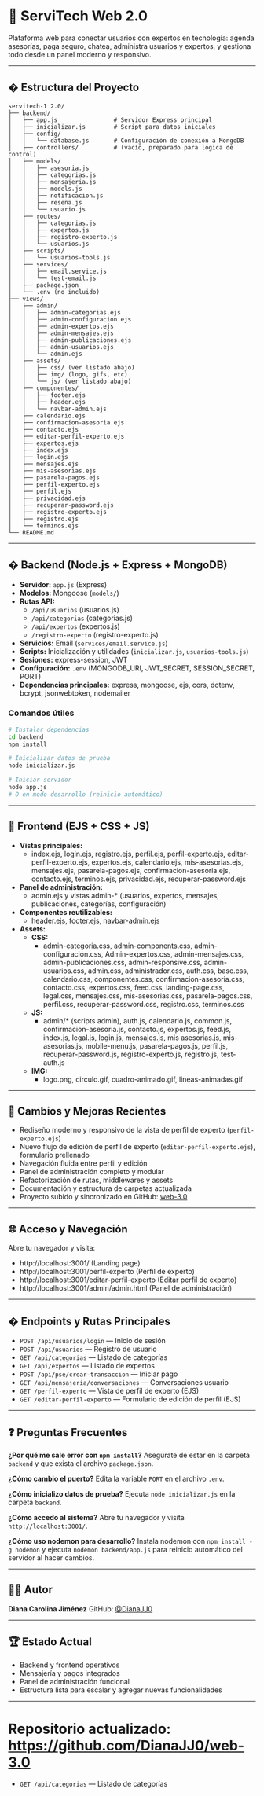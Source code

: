 # 🚀 ServiTech Web 2.0

Plataforma web para conectar usuarios con expertos en tecnología: agenda asesorías, paga seguro, chatea, administra usuarios y expertos, y gestiona todo desde un panel moderno y responsivo.

---

## � Estructura del Proyecto

```
servitech-1 2.0/
├── backend/
│   ├── app.js                # Servidor Express principal
│   ├── inicializar.js        # Script para datos iniciales
│   ├── config/
│   │   └── database.js       # Configuración de conexión a MongoDB
│   ├── controllers/          # (vacío, preparado para lógica de control)
│   ├── models/
│   │   ├── asesoria.js
│   │   ├── categorias.js
│   │   ├── mensajeria.js
│   │   ├── models.js
│   │   ├── notificacion.js
│   │   ├── reseña.js
│   │   └── usuario.js
│   ├── routes/
│   │   ├── categorias.js
│   │   ├── expertos.js
│   │   ├── registro-experto.js
│   │   └── usuarios.js
│   ├── scripts/
│   │   └── usuarios-tools.js
│   ├── services/
│   │   ├── email.service.js
│   │   └── test-email.js
│   ├── package.json
│   └── .env (no incluido)
├── views/
│   ├── admin/
│   │   ├── admin-categorias.ejs
│   │   ├── admin-configuracion.ejs
│   │   ├── admin-expertos.ejs
│   │   ├── admin-mensajes.ejs
│   │   ├── admin-publicaciones.ejs
│   │   ├── admin-usuarios.ejs
│   │   └── admin.ejs
│   ├── assets/
│   │   ├── css/ (ver listado abajo)
│   │   ├── img/ (logo, gifs, etc)
│   │   └── js/ (ver listado abajo)
│   ├── componentes/
│   │   ├── footer.ejs
│   │   ├── header.ejs
│   │   └── navbar-admin.ejs
│   ├── calendario.ejs
│   ├── confirmacion-asesoria.ejs
│   ├── contacto.ejs
│   ├── editar-perfil-experto.ejs
│   ├── expertos.ejs
│   ├── index.ejs
│   ├── login.ejs
│   ├── mensajes.ejs
│   ├── mis-asesorias.ejs
│   ├── pasarela-pagos.ejs
│   ├── perfil-experto.ejs
│   ├── perfil.ejs
│   ├── privacidad.ejs
│   ├── recuperar-password.ejs
│   ├── registro-experto.ejs
│   ├── registro.ejs
│   └── terminos.ejs
└── README.md
```

---

## �️ Backend (Node.js + Express + MongoDB)

- **Servidor:** `app.js` (Express)
- **Modelos:** Mongoose (`models/`)
- **Rutas API:**
  - `/api/usuarios` (usuarios.js)
  - `/api/categorias` (categorias.js)
  - `/api/expertos` (expertos.js)
  - `/registro-experto` (registro-experto.js)
- **Servicios:** Email (`services/email.service.js`)
- **Scripts:** Inicialización y utilidades (`inicializar.js`, `usuarios-tools.js`)
- **Sesiones:** express-session, JWT
- **Configuración:** `.env` (MONGODB_URI, JWT_SECRET, SESSION_SECRET, PORT)
- **Dependencias principales:** express, mongoose, ejs, cors, dotenv, bcrypt, jsonwebtoken, nodemailer

### Comandos útiles

```bash
# Instalar dependencias
cd backend
npm install

# Inicializar datos de prueba
node inicializar.js

# Iniciar servidor
node app.js
# O en modo desarrollo (reinicio automático)

```

---

## 🎨 Frontend (EJS + CSS + JS)

- **Vistas principales:**
  - index.ejs, login.ejs, registro.ejs, perfil.ejs, perfil-experto.ejs, editar-perfil-experto.ejs, expertos.ejs, calendario.ejs, mis-asesorias.ejs, mensajes.ejs, pasarela-pagos.ejs, confirmacion-asesoria.ejs, contacto.ejs, terminos.ejs, privacidad.ejs, recuperar-password.ejs
- **Panel de administración:**
  - admin.ejs y vistas admin-\* (usuarios, expertos, mensajes, publicaciones, categorías, configuración)
- **Componentes reutilizables:**
  - header.ejs, footer.ejs, navbar-admin.ejs
- **Assets:**
  - **CSS:**
    - admin-categoria.css, admin-components.css, admin-configuracion.css, Admin-expertos.css, admin-mensajes.css, admin-publicaciones.css, admin-responsive.css, admin-usuarios.css, admin.css, administrador.css, auth.css, base.css, calendario.css, componentes.css, confirmacion-asesoria.css, contacto.css, expertos.css, feed.css, landing-page.css, legal.css, mensajes.css, mis-asesorias.css, pasarela-pagos.css, perfil.css, recuperar-password.css, registro.css, terminos.css
  - **JS:**
    - admin/\* (scripts admin), auth.js, calendario.js, common.js, confirmacion-asesoria.js, contacto.js, expertos.js, feed.js, index.js, legal.js, login.js, mensajes.js, mis asesorias.js, mis-asesorias.js, mobile-menu.js, pasarela-pagos.js, perfil.js, recuperar-password.js, registro-experto.js, registro.js, test-auth.js
  - **IMG:**
    - logo.png, circulo.gif, cuadro-animado.gif, lineas-animadas.gif

---

## 🚩 Cambios y Mejoras Recientes

- Rediseño moderno y responsivo de la vista de perfil de experto (`perfil-experto.ejs`)
- Nuevo flujo de edición de perfil de experto (`editar-perfil-experto.ejs`), formulario prellenado
- Navegación fluida entre perfil y edición
- Panel de administración completo y modular
- Refactorización de rutas, middlewares y assets
- Documentación y estructura de carpetas actualizada
- Proyecto subido y sincronizado en GitHub: [web-3.0](https://github.com/DianaJJ0/web-3.0)

---

## 🌐 Acceso y Navegación

Abre tu navegador y visita:

- http://localhost:3001/ (Landing page)
- http://localhost:3001/perfil-experto (Perfil de experto)
- http://localhost:3001/editar-perfil-experto (Editar perfil de experto)
- http://localhost:3001/admin/admin.html (Panel de administración)

---

## � Endpoints y Rutas Principales

- `POST /api/usuarios/login` — Inicio de sesión
- `POST /api/usuarios` — Registro de usuario
- `GET /api/categorias` — Listado de categorías
- `GET /api/expertos` — Listado de expertos
- `POST /api/pse/crear-transaccion` — Iniciar pago
- `GET /api/mensajeria/conversaciones` — Conversaciones usuario
- `GET /perfil-experto` — Vista de perfil de experto (EJS)
- `GET /editar-perfil-experto` — Formulario de edición de perfil (EJS)

---

## ❓ Preguntas Frecuentes

**¿Por qué me sale error con `npm install`?**
Asegúrate de estar en la carpeta `backend` y que exista el archivo `package.json`.

**¿Cómo cambio el puerto?**
Edita la variable `PORT` en el archivo `.env`.

**¿Cómo inicializo datos de prueba?**
Ejecuta `node inicializar.js` en la carpeta `backend`.

**¿Cómo accedo al sistema?**
Abre tu navegador y visita `http://localhost:3001/`.

**¿Cómo uso nodemon para desarrollo?**
Instala nodemon con `npm install -g nodemon` y ejecuta `nodemon backend/app.js` para reinicio automático del servidor al hacer cambios.

---

## 🧑‍💻 Autor

**Diana Carolina Jiménez**
GitHub: [@DianaJJ0](https://github.com/DianaJJ0)

---

## 🏆 Estado Actual

- Backend y frontend operativos
- Mensajería y pagos integrados
- Panel de administración funcional
- Estructura lista para escalar y agregar nuevas funcionalidades

---

# Repositorio actualizado: https://github.com/DianaJJ0/web-3.0

- `GET /api/categorias` — Listado de categorías
